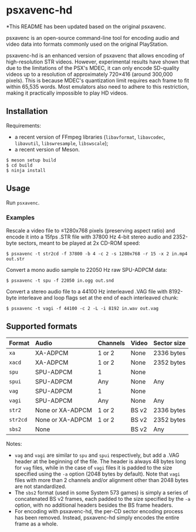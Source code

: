 
# psxavenc-hd
*This README has been updated based on the original psxavenc.

psxavenc is an open-source command-line tool for encoding audio and video data
into formats commonly used on the original PlayStation.

psxavenc-hd is an enhanced version of psxavenc that allows encoding of high-resolution STR videos. However, experimental results have shown that due to the limitations of the PSX's MDEC, it can only encode SD-quality videos up to a resolution of approximately 720×416 (around 300,000 pixels). This is because MDEC's quantization limit requires each frame to fit within 65,535 words. Most emulators also need to adhere to this restriction, making it practically impossible to play HD videos.

## Installation

Requirements:

- a recent version of FFmpeg libraries (`libavformat`, `libavcodec`,
  `libavutil`, `libswresample`, `libswscale`);
- a recent version of Meson.

```shell
$ meson setup build
$ cd build
$ ninja install
```

## Usage

Run `psxavenc`.

### Examples

Rescale a video file to ≤1280x768 pixels (preserving aspect ratio) and encode it
into a 15fps .STR file with 37800 Hz 4-bit stereo audio and 2352-byte sectors,
meant to be played at 2x CD-ROM speed:

```shell
$ psxavenc -t str2cd -f 37800 -b 4 -c 2 -s 1280x768 -r 15 -x 2 in.mp4 out.str
```

Convert a mono audio sample to 22050 Hz raw SPU-ADPCM data:

```shell
$ psxavenc -t spu -f 22050 in.ogg out.snd
```

Convert a stereo audio file to a 44100 Hz interleaved .VAG file with 8192-byte
interleave and loop flags set at the end of each interleaved chunk:

```shell
$ psxavenc -t vagi -f 44100 -c 2 -L -i 8192 in.wav out.vag
```

## Supported formats

| Format   | Audio            | Channels | Video | Sector size |
| :------- | :--------------- | :------- | :---- | :---------- |
| `xa`     | XA-ADPCM         | 1 or 2   | None  | 2336 bytes  |
| `xacd`   | XA-ADPCM         | 1 or 2   | None  | 2352 bytes  |
| `spu`    | SPU-ADPCM        | 1        | None  |             |
| `spui`   | SPU-ADPCM        | Any      | None  | Any         |
| `vag`    | SPU-ADPCM        | 1        | None  |             |
| `vagi`   | SPU-ADPCM        | Any      | None  | Any         |
| `str2`   | None or XA-ADPCM | 1 or 2   | BS v2 | 2336 bytes  |
| `str2cd` | None or XA-ADPCM | 1 or 2   | BS v2 | 2352 bytes  |
| `sbs2`   | None             |          | BS v2 | Any         |

Notes:

- `vag` and `vagi` are similar to `spu` and `spui` respectively, but add a .VAG
  header at the beginning of the file. The header is always 48 bytes long for
  `vag` files, while in the case of `vagi` files it is padded to the size
  specified using the `-a` option (2048 bytes by default). Note that `vagi`
  files with more than 2 channels and/or alignment other than 2048 bytes are not
  standardized.
- The `sbs2` format (used in some System 573 games) is simply a series of
  concatenated BS v2 frames, each padded to the size specified by the `-a`
  option, with no additional headers besides the BS frame headers.
- For encoding with psxavenc-hd, the per-CD sector encoding process has been 
  removed. Instead, psxavenc-hd simply encodes the entire frame as a whole.
